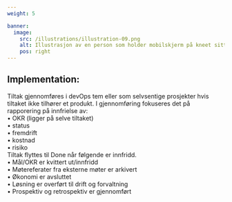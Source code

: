 ```yaml
---
weight: 5

banner:
  image:
    src: /illustrations/illustration-09.png
    alt: Illustrasjon av en person som holder mobilskjerm på kneet sitt
    pos: right
---
```


## Implementation:  
Tiltak gjennomføres i devOps tem eller som selvsentige prosjekter hvis tiltaket ikke tilhører et produkt. I gjennomføring fokuseres det på rapporering på innfrielse av:  
•	OKR (ligger på selve tiltaket)  
•	status  
•	fremdrift  
•	kostnad  
•	risiko  
Tiltak flyttes til Done når følgende er innfridd.  
•	Mål/OKR er kvittert ut/innfridd  
•	Møtereferater fra eksterne møter er arkivert  
•	Økonomi er avsluttet  
•	Løsning er overført til drift og forvaltning  
•	Prospektiv og retrospektiv er gjennomført  

